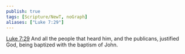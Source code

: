 ```yaml
---
publish: true
tags: [Scripture/NewT, noGraph]
aliases: ["Luke 7:29"]
---
```

[Luke 7:29](https://churchofjesuschrist.org/study/scriptures/nt/luke/7?lang=eng&id=p29#p29) And all the people that heard him, and the publicans, justified God, being baptized with the baptism of John.
